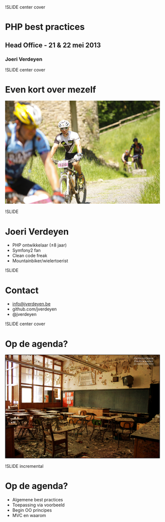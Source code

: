 !SLIDE center cover

# PHP best practices
## Head Office - 21 & 22 mei 2013
### Joeri Verdeyen

!SLIDE center cover
# Even kort over mezelf #
![background](../img/background-biker.jpg)

!SLIDE
# Joeri Verdeyen
* PHP ontwikkelaar (&plusmn;8 jaar)
* Symfony2 fan
* Clean code freak
* Mountainbiker/wielertoerist

!SLIDE
# Contact
* info@jverdeyen.be
* github.com/jverdeyen
* @jverdeyen

!SLIDE center cover
# Op de agenda? #
![background](../img/background-classroom.jpg)


!SLIDE incremental
# Op de agenda?
* Algemene best practices
* Toepassing via voorbeeld
* Begin OO principes
* MVC en waarom